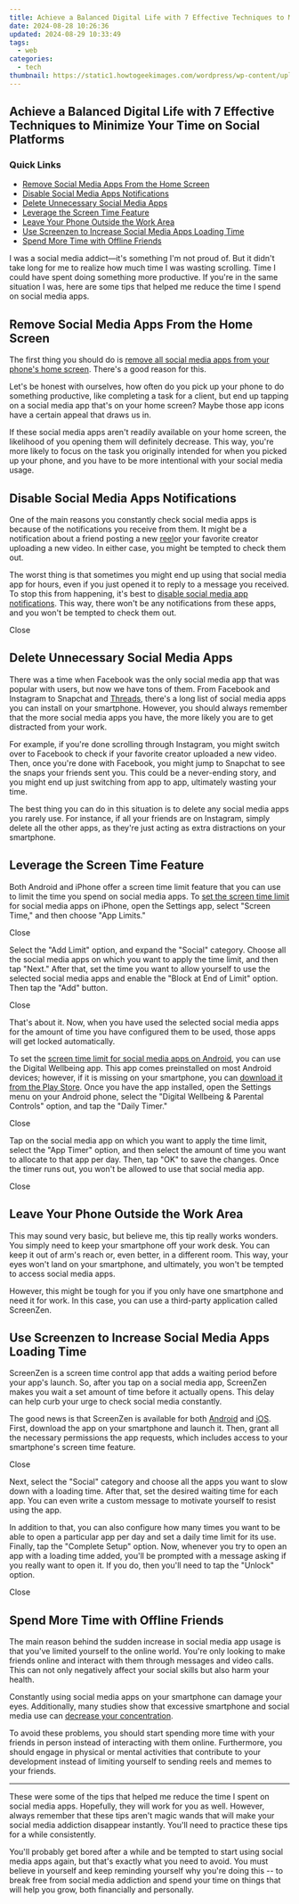 ```yaml
---
title: Achieve a Balanced Digital Life with 7 Effective Techniques to Minimize Your Time on Social Platforms
date: 2024-08-28 10:26:36
updated: 2024-08-29 10:33:49
tags:
  - web
categories:
  - tech
thumbnail: https://static1.howtogeekimages.com/wordpress/wp-content/uploads/2024/06/tips-that-helped-reduce-my-social-media-usage-for-real.jpg
---
```


## Achieve a Balanced Digital Life with 7 Effective Techniques to Minimize Your Time on Social Platforms

### Quick Links

* [Remove Social Media Apps From the Home Screen](https://youtube-lab.techidaily.com/rinciples-of-filming-inspirational-daily-living-documentaries-for-2024/)
* [Disable Social Media Apps Notifications](https://printer-issues.techidaily.com/printer-linked-in-seconds/)
* [Delete Unnecessary Social Media Apps](https://activate-lock.techidaily.com/in-2024-how-to-unlock-apple-id-activation-lock-from-iphone-7-by-drfone-ios/)
* [Leverage the Screen Time Feature](https://instagram-videos.techidaily.com/from-concept-to-completion-a-stories-polling-handbook/)
* [Leave Your Phone Outside the Work Area](https://tiktok-clips.techidaily.com/narrowing-focus-mac-techniques-for-snapchat-videos/)
* [Use Screenzen to Increase Social Media Apps Loading Time](https://fox-links.techidaily.com/brand-collaboration-for-youtube-for-2024/)
* [Spend More Time with Offline Friends](https://extra-information.techidaily.com/seamless-integration-turning-audio-into-written-format-in-ms-word/)

 I was a social media addict—it's something I'm not proud of. But it didn't take long for me to realize how much time I was wasting scrolling. Time I could have spent doing something more productive. If you're in the same situation I was, here are some tips that helped me reduce the time I spend on social media apps.

##  Remove Social Media Apps From the Home Screen

 The first thing you should do is [remove all social media apps from your phone's home screen](https://win-blog.techidaily.com/assassins-creed-odyssey-no-more-pc-disruptions-a-step-by-step-fix/). There's a good reason for this.

 Let's be honest with ourselves, how often do you pick up your phone to do something productive, like completing a task for a client, but end up tapping on a social media app that's on your home screen? Maybe those app icons have a certain appeal that draws us in.

 If these social media apps aren't readily available on your home screen, the likelihood of you opening them will definitely decrease. This way, you're more likely to focus on the task you originally intended for when you picked up your phone, and you have to be more intentional with your social media usage.

##  Disable Social Media Apps Notifications

 One of the main reasons you constantly check social media apps is because of the notifications you receive from them. It might be a notification about a friend posting a new [reel](https://app-tips.techidaily.com/comprehensive-itunes-backup-strategies-learn-the-best-techniques-for-protection/)or your favorite creator uploading a new video. In either case, you might be tempted to check them out.

 The worst thing is that sometimes you might end up using that social media app for hours, even if you just opened it to reply to a message you received. To stop this from happening, it's best to [disable social media app notifications](https://fox-glue.techidaily.com/updated-tips-on-how-skip-edgenuity-videos/). This way, there won't be any notifications from these apps, and you won't be tempted to check them out.

Close 

##  Delete Unnecessary Social Media Apps

 There was a time when Facebook was the only social media app that was popular with users, but now we have tons of them. From Facebook and Instagram to Snapchat and [Threads](https://tech-haven.techidaily.com/how-many-characters-can-you-enter-into-chatgpt-and-what-are-the-workarounds/), there's a long list of social media apps you can install on your smartphone. However, you should always remember that the more social media apps you have, the more likely you are to get distracted from your work.

 For example, if you're done scrolling through Instagram, you might switch over to Facebook to check if your favorite creator uploaded a new video. Then, once you're done with Facebook, you might jump to Snapchat to see the snaps your friends sent you. This could be a never-ending story, and you might end up just switching from app to app, ultimately wasting your time.

 The best thing you can do in this situation is to delete any social media apps you rarely use. For instance, if all your friends are on Instagram, simply delete all the other apps, as they're just acting as extra distractions on your smartphone.

##  Leverage the Screen Time Feature

 Both Android and iPhone offer a screen time limit feature that you can use to limit the time you spend on social media apps. To [set the screen time limit](https://extra-resources.techidaily.com/top-10-photo-grid-apps-to-make-your-pictures-stand-out/) for social media apps on iPhone, open the Settings app, select "Screen Time," and then choose "App Limits."

Close 

 Select the "Add Limit" option, and expand the "Social" category. Choose all the social media apps on which you want to apply the time limit, and then tap "Next." After that, set the time you want to allow yourself to use the selected social media apps and enable the "Block at End of Limit" option. Then tap the "Add" button.

Close 

 That's about it. Now, when you have used the selected social media apps for the amount of time you have configured them to be used, those apps will get locked automatically.

 To set the [screen time limit for social media apps on Android](https://eaxpv-info.techidaily.com/updated-how-to-increase-youtube-traffic-by-a-million-safely-done-for-2024/), you can use the Digital Wellbeing app. This app comes preinstalled on most Android devices; however, if it is missing on your smartphone, you can [download it from the Play Store](https://www.anrdoezrs.net/links/3607085/type/dlg/sid/UUhtgUeUpU2003880/https://play.google.com/store/apps/details?id=com.google.android.apps.wellbeing&hl=en%5FIN). Once you have the app installed, open the Settings menu on your Android phone, select the "Digital Wellbeing & Parental Controls" option, and tap the "Daily Timer."

Close 

 Tap on the social media app on which you want to apply the time limit, select the "App Timer" option, and then select the amount of time you want to allocate to that app per day. Then, tap "OK" to save the changes. Once the timer runs out, you won't be allowed to use that social media app.

Close 

##  Leave Your Phone Outside the Work Area

 This may sound very basic, but believe me, this tip really works wonders. You simply need to keep your smartphone off your work desk. You can keep it out of arm's reach or, even better, in a different room. This way, your eyes won't land on your smartphone, and ultimately, you won't be tempted to access social media apps.

 However, this might be tough for you if you only have one smartphone and need it for work. In this case, you can use a third-party application called ScreenZen.

##  Use Screenzen to Increase Social Media Apps Loading Time

 ScreenZen is a screen time control app that adds a waiting period before your app's launch. So, after you tap on a social media app, ScreenZen makes you wait a set amount of time before it actually opens. This delay can help curb your urge to check social media constantly.

 The good news is that ScreenZen is available for both [Android](https://www.anrdoezrs.net/links/3607085/type/dlg/sid/UUhtgUeUpU2003880/https://play.google.com/store/apps/details?id=com.screenzen&hl=en) and [iOS](https://apps.apple.com/us/app/screenzen-screen-time-control/id1541027222). First, download the app on your smartphone and launch it. Then, grant all the necessary permissions the app requests, which includes access to your smartphone's screen time feature.

Close 

 Next, select the "Social" category and choose all the apps you want to slow down with a loading time. After that, set the desired waiting time for each app. You can even write a custom message to motivate yourself to resist using the app.

 In addition to that, you can also configure how many times you want to be able to open a particular app per day and set a daily time limit for its use. Finally, tap the "Complete Setup" option. Now, whenever you try to open an app with a loading time added, you'll be prompted with a message asking if you really want to open it. If you do, then you'll need to tap the "Unlock" option.

Close 

##  Spend More Time with Offline Friends

 The main reason behind the sudden increase in social media app usage is that you've limited yourself to the online world. You're only looking to make friends online and interact with them through messages and video calls. This can not only negatively affect your social skills but also harm your health.

 Constantly using social media apps on your smartphone can damage your eyes. Additionally, many studies show that excessive smartphone and social media use can [decrease your concentration](https://www.ncbi.nlm.nih.gov/pmc/articles/PMC8204720/).

 To avoid these problems, you should start spending more time with your friends in person instead of interacting with them online. Furthermore, you should engage in physical or mental activities that contribute to your development instead of limiting yourself to sending reels and memes to your friends.

---

 These were some of the tips that helped me reduce the time I spent on social media apps. Hopefully, they will work for you as well. However, always remember that these tips aren't magic wands that will make your social media addiction disappear instantly. You'll need to practice these tips for a while consistently.

 You'll probably get bored after a while and be tempted to start using social media apps again, but that's exactly what you need to avoid. You must believe in yourself and keep reminding yourself why you're doing this -- to break free from social media addiction and spend your time on things that will help you grow, both financially and personally.

<ins class="adsbygoogle"
     style="display:block"
     data-ad-format="autorelaxed"
     data-ad-client="ca-pub-7571918770474297"
     data-ad-slot="1223367746"></ins>



<ins class="adsbygoogle"
     style="display:block"
     data-ad-client="ca-pub-7571918770474297"
     data-ad-slot="8358498916"
     data-ad-format="auto"
     data-full-width-responsive="true"></ins>
